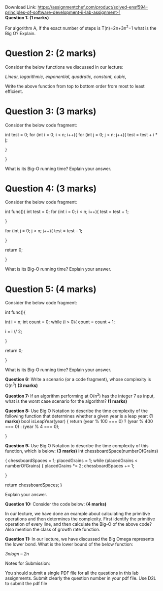 Download Link: https://assignmentchef.com/product/solved-ensf594-principles-of-software-development-ii-lab-assignment-1
<br>
<strong>Question 1: (1 marks) </strong>

For algorithm A, If the exact number of steps is T(n)=2n+3n<sup>2</sup>−1 what is the Big O? Explain.  <strong> </strong>

<h1>Question 2: (2 marks)</h1>

Consider the below functions we discussed in our lecture:

<em>Linear, logarithmic, exponential, quadratic, constant, cubic, </em>

Write the above function from top to bottom order from most to least efficient.

<strong> </strong>

<h1>Question 3: (3 marks)</h1>

Consider the below code fragment:

int test = 0;     for (int i = 0; i &lt; n; i++){         for (int j = 0; j &lt; n; j++){             test = test + i * j;

}

}




What is its Big-O running time? Explain your answer.

<strong> </strong>

<strong> </strong>

<strong> </strong>

<strong> </strong>

<strong> </strong>

<h1>Question 4:  (3 marks)</h1>

Consider the below code fragment:

int func(){     int test = 0;     for (int i = 0; i &lt; n; i++){         test = test + 1;

}

for (int j = 0; j &lt; n; j++){         test = test – 1;

}

return 0;

}




What is its Big-O running time? Explain your answer.




<h1>Question 5: (4 marks)</h1>

Consider the below code fragment:

int func(){

int i = n;     int count = 0;     while (i &gt; 0){         count = count + 1;

i = i // 2;

}

return 0;

}




What is its Big-O running time? Explain your answer.




<strong>Question 6:</strong> Write a scenario (or a code fragment), whose complexity is O(n<sup>3</sup>)    <strong>(3 marks)</strong><sup>  </sup>

<strong>Question 7:</strong> If an algorithm performing at O(n<sup>2</sup>) has the integer 7 as input, what is the worst case scenario for the algorithm?  <strong>(1 marks)</strong>










<strong>Question 8:</strong> Use Big O Notation to describe the time complexity of the following function that determines whether a given year is a leap year:  <strong>(1 marks)</strong> bool isLeapYear(year) {              return (year % 100 === 0) ? (year % 400 === 0) : (year % 4 === 0);

}

<strong>Question 9:</strong> Use Big O Notation to describe the time complexity of this function, which is below: <strong>(3 marks)</strong> int chessboardSpace(numberOfGrains)

{   chessboardSpaces = 1;         placedGrains = 1;         while (placedGrains &lt; numberOfGrains) {      placedGrains *= 2; chessboardSpaces += 1;

}

return chessboardSpaces; }




Explain your answer.

<strong>Question 10:</strong> Consider the code below:   <strong>(4 marks)</strong>




In our lecture, we have done an example about calculating the primitive operations and then determines the complexity. First identify the primitive operation of every line, and then calculate the Big-O of the above code? Also mention the class of growth rate function.

<strong>Question 11:</strong> In our lecture, we have discussed the Big Omega represents the lower bond. What is the lower bound of the below function:

<em>3nlogn – 2n  </em>










Notes for Submission:

You should submit a single PDF file for all the questions in this lab assignments. Submit clearly the question number in your pdf file. Use D2L to submit the pdf file

<strong> </strong>
